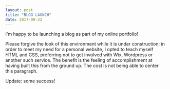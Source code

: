 ```yaml
---
layout: post
title: "BLOG LAUNCH"
date: 2017-09-22
---
```


I'm happy to be launching a blog as part of my online portfolio! 

Please forgive the look of this environment while it is under construction; in order to meet my need for a personal website, I opted to teach myself HTML and CSS, preferring not to get involved with Wix, Wordpress or another such service. The benefit is the feeling of accomplishment at having built this from the ground up. The cost is not being able to center this paragraph. 

Update: some success!


